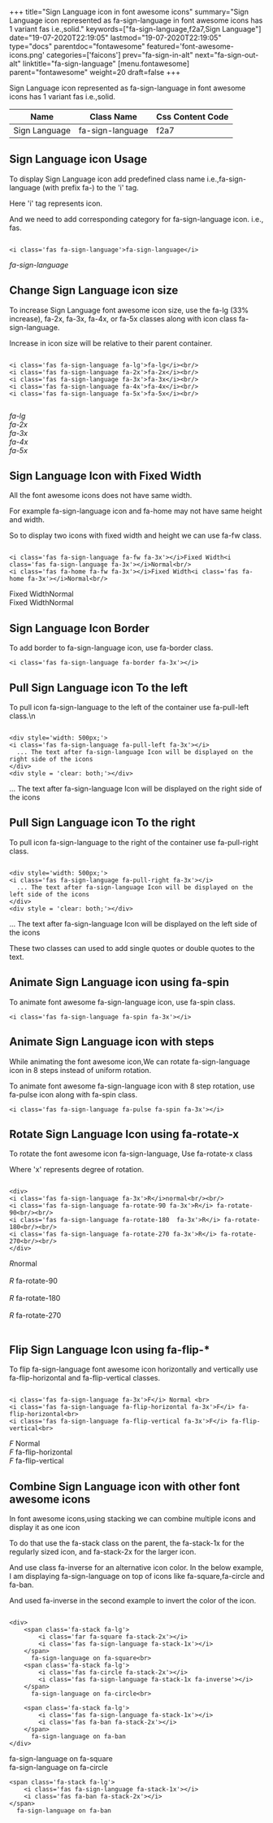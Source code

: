 +++
title="Sign Language icon in font awesome icons"
summary="Sign Language icon represented as fa-sign-language in font awesome icons has 1 variant fas i.e.,solid."
keywords=["fa-sign-language,f2a7,Sign Language"]
date="19-07-2020T22:19:05"
lastmod="19-07-2020T22:19:05"
type="docs"
parentdoc="fontawesome"
featured='font-awesome-icons.png'
categories=['faicons']
prev="fa-sign-in-alt"
next="fa-sign-out-alt"
linktitle="fa-sign-language"
[menu.fontawesome]
parent="fontawesome"
weight=20
draft=false
+++


Sign Language icon represented as fa-sign-language in font awesome icons has 1 variant fas i.e.,solid.

<div class='table-responsive'><table class='table'><thead><tr><th>Name</th><th>Class Name</th><th>Css Content Code</th></tr></thead><tbody><tr><td>Sign Language</td><td>fa-sign-language</td><td>f2a7</td></tr></tbody></table></div>



## Sign Language icon Usage

To display Sign Language icon add predefined class name i.e.,fa-sign-language (with prefix fa-) to the 'i' tag.

Here 'i' tag represents icon.

And we need to add corresponding category for fa-sign-language icon. i.e., fas.


```

<i class='fas fa-sign-language'>fa-sign-language</i>
```

<i class='fas fa-sign-language'>fa-sign-language</i>




## Change Sign Language icon size
To increase Sign Language font awesome icon size, use the fa-lg (33% increase), fa-2x, fa-3x, fa-4x, or fa-5x classes along with icon class fa-sign-language.

Increase in icon size will be relative to their parent container. 

```

<i class='fas fa-sign-language fa-lg'>fa-lg</i><br/>
<i class='fas fa-sign-language fa-2x'>fa-2x</i><br/>
<i class='fas fa-sign-language fa-3x'>fa-3x</i><br/>
<i class='fas fa-sign-language fa-4x'>fa-4x</i><br/>
<i class='fas fa-sign-language fa-5x'>fa-5x</i><br/>
            
```

<i class='fas fa-sign-language fa-lg'>fa-lg</i><br/>
<i class='fas fa-sign-language fa-2x'>fa-2x</i><br/>
<i class='fas fa-sign-language fa-3x'>fa-3x</i><br/>
<i class='fas fa-sign-language fa-4x'>fa-4x</i><br/>
<i class='fas fa-sign-language fa-5x'>fa-5x</i><br/>
            



## Sign Language Icon with Fixed Width 

All the font awesome icons does not have same width.

For example fa-sign-language icon and fa-home may not have same height and width.

So to display two icons with fixed width and height we can use fa-fw class.


```

<i class='fas fa-sign-language fa-fw fa-3x'></i>Fixed Width<i class='fas fa-sign-language fa-3x'></i>Normal<br/>
<i class='fas fa-home fa-fw fa-3x'></i>Fixed Width<i class='fas fa-home fa-3x'></i>Normal<br/>
```

<i class='fas fa-sign-language fa-fw fa-3x'></i>Fixed Width<i class='fas fa-sign-language fa-3x'></i>Normal<br/>
<i class='fas fa-home fa-fw fa-3x'></i>Fixed Width<i class='fas fa-home fa-3x'></i>Normal<br/>



## Sign Language Icon Border 

To add border to fa-sign-language icon, use fa-border class.


```
<i class='fas fa-sign-language fa-border fa-3x'></i>

```
<i class='fas fa-sign-language fa-border fa-3x'></i>





## Pull Sign Language icon To the left

To pull icon fa-sign-language to the left of the container use fa-pull-left class.\n

```

<div style='width: 500px;'>
<i class='fas fa-sign-language fa-pull-left fa-3x'></i>
  ... The text after fa-sign-language Icon will be displayed on the right side of the icons
</div>
<div style = 'clear: both;'></div>
```

<div style='width: 500px;'>
<i class='fas fa-sign-language fa-pull-left fa-3x'></i>
  ... The text after fa-sign-language Icon will be displayed on the right side of the icons
</div>
<div style = 'clear: both;'></div>




## Pull Sign Language icon To the right
To pull icon fa-sign-language to the right of the container use fa-pull-right class.

```

<div style='width: 500px;'>
<i class='fas fa-sign-language fa-pull-right fa-3x'></i>
  ... The text after fa-sign-language Icon will be displayed on the left side of the icons
</div>
<div style = 'clear: both;'></div>
```

<div style='width: 500px;'>
<i class='fas fa-sign-language fa-pull-right fa-3x'></i>
  ... The text after fa-sign-language Icon will be displayed on the left side of the icons
</div>
<div style = 'clear: both;'></div>

These two classes can used to add single quotes or double quotes to the text.


## Animate Sign Language icon using fa-spin
To animate font awesome fa-sign-language icon, use fa-spin class.

```
<i class='fas fa-sign-language fa-spin fa-3x'></i>
```
<i class='fas fa-sign-language fa-spin fa-3x'></i>




## Animate Sign Language icon with steps
While animating the font awesome icon,We can rotate fa-sign-language icon in 8 steps instead of uniform rotation.

To animate font awesome fa-sign-language icon with 8 step rotation, use fa-pulse icon along with fa-spin class.


```
<i class='fas fa-sign-language fa-pulse fa-spin fa-3x'></i>

```
<i class='fas fa-sign-language fa-pulse fa-spin fa-3x'></i>





## Rotate Sign Language Icon using fa-rotate-x
To rotate the font awesome icon fa-sign-language, Use fa-rotate-x class

Where 'x' represents degree of rotation.


```

<div>
<i class='fas fa-sign-language fa-3x'>R</i>normal<br/><br/>
<i class='fas fa-sign-language fa-rotate-90 fa-3x'>R</i> fa-rotate-90<br/><br/> 
<i class='fas fa-sign-language fa-rotate-180  fa-3x'>R</i> fa-rotate-180<br/><br/> 
<i class='fas fa-sign-language fa-rotate-270 fa-3x'>R</i> fa-rotate-270<br/><br/>
</div>
```

<div>
<i class='fas fa-sign-language fa-3x'>R</i>normal<br/><br/>
<i class='fas fa-sign-language fa-rotate-90 fa-3x'>R</i> fa-rotate-90<br/><br/> 
<i class='fas fa-sign-language fa-rotate-180  fa-3x'>R</i> fa-rotate-180<br/><br/> 
<i class='fas fa-sign-language fa-rotate-270 fa-3x'>R</i> fa-rotate-270<br/><br/>
</div>




## Flip Sign Language Icon using fa-flip-*
To flip fa-sign-language font awesome icon horizontally and vertically use fa-flip-horizontal and fa-flip-vertical classes. 

```

<i class='fas fa-sign-language fa-3x'>F</i> Normal <br>
<i class='fas fa-sign-language fa-flip-horizontal fa-3x'>F</i> fa-flip-horizontal<br>
<i class='fas fa-sign-language fa-flip-vertical fa-3x'>F</i> fa-flip-vertical<br>
```

<i class='fas fa-sign-language fa-3x'>F</i> Normal <br>
<i class='fas fa-sign-language fa-flip-horizontal fa-3x'>F</i> fa-flip-horizontal<br>
<i class='fas fa-sign-language fa-flip-vertical fa-3x'>F</i> fa-flip-vertical<br>




## Combine Sign Language icon with other font awesome icons
In font awesome icons,using stacking we can combine multiple icons and display it as one icon 

To do that use the fa-stack class on the parent, the fa-stack-1x for the regularly sized icon, and fa-stack-2x for the larger icon.

And use class fa-inverse for an alternative icon color. 
In the below example, I am displaying fa-sign-language on top of icons like fa-square,fa-circle and fa-ban.

And used fa-inverse in the second example to invert the color of the icon.

```

<div>
    <span class='fa-stack fa-lg'>
        <i class='far fa-square fa-stack-2x'></i>
        <i class='fas fa-sign-language fa-stack-1x'></i>
    </span>
      fa-sign-language on fa-square<br>
    <span class='fa-stack fa-lg'>
        <i class='fas fa-circle fa-stack-2x'></i>
        <i class='fas fa-sign-language fa-stack-1x fa-inverse'></i>
    </span>
      fa-sign-language on fa-circle<br>

    <span class='fa-stack fa-lg'>
        <i class='fas fa-sign-language fa-stack-1x'></i>
        <i class='fas fa-ban fa-stack-2x'></i>
    </span>
      fa-sign-language on fa-ban
</div>
```

<div>
    <span class='fa-stack fa-lg'>
        <i class='far fa-square fa-stack-2x'></i>
        <i class='fas fa-sign-language fa-stack-1x'></i>
    </span>
      fa-sign-language on fa-square<br>
    <span class='fa-stack fa-lg'>
        <i class='fas fa-circle fa-stack-2x'></i>
        <i class='fas fa-sign-language fa-stack-1x fa-inverse'></i>
    </span>
      fa-sign-language on fa-circle<br>

    <span class='fa-stack fa-lg'>
        <i class='fas fa-sign-language fa-stack-1x'></i>
        <i class='fas fa-ban fa-stack-2x'></i>
    </span>
      fa-sign-language on fa-ban
</div>






